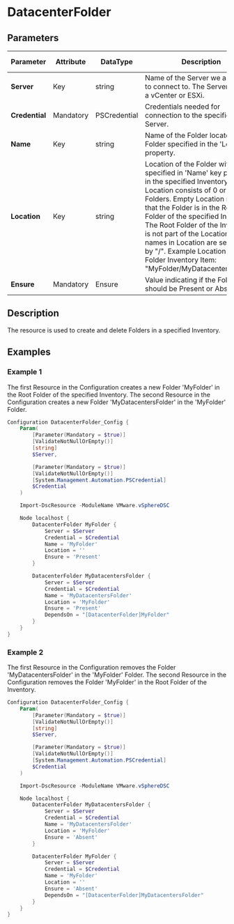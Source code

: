 # DatacenterFolder

## Parameters

| Parameter | Attribute | DataType | Description | Allowed Values |
| --- | --- | --- | --- | --- |
| **Server** | Key | string | Name of the Server we are trying to connect to. The Server can be a vCenter or ESXi. ||
| **Credential** | Mandatory | PSCredential | Credentials needed for connection to the specified Server. ||
| **Name** | Key | string | Name of the Folder located in the Folder specified in the 'Location' property. ||
| **Location** | Key | string | Location of the Folder with name specified in 'Name' key property in the specified Inventory. Location consists of 0 or more Folders. Empty Location means that the Folder is in the Root Folder of the specified Inventory. The Root Folder of the Inventory is not part of the Location. Folder names in Location are separated by "/". Example Location for a Folder Inventory Item: "MyFolder/MyDatacentersFolder". ||
| **Ensure** | Mandatory | Ensure | Value indicating if the Folder should be Present or Absent. | Present, Absent |

## Description

The resource is used to create and delete Folders in a specified Inventory.

## Examples

### Example 1

The first Resource in the Configuration creates a new Folder 'MyFolder' in the Root Folder of the specified Inventory. The second Resource in the Configuration creates a new Folder 'MyDatacentersFolder' in the 'MyFolder' Folder.

```powershell
Configuration DatacenterFolder_Config {
    Param(
        [Parameter(Mandatory = $true)]
        [ValidateNotNullOrEmpty()]
        [string]
        $Server,

        [Parameter(Mandatory = $true)]
        [ValidateNotNullOrEmpty()]
        [System.Management.Automation.PSCredential]
        $Credential
    )

    Import-DscResource -ModuleName VMware.vSphereDSC

    Node localhost {
        DatacenterFolder MyFolder {
            Server = $Server
            Credential = $Credential
            Name = 'MyFolder'
            Location = ''
            Ensure = 'Present'
        }

        DatacenterFolder MyDatacentersFolder {
            Server = $Server
            Credential = $Credential
            Name = 'MyDatacentersFolder'
            Location = 'MyFolder'
            Ensure = 'Present'
            DependsOn = "[DatacenterFolder]MyFolder"
        }
    }
}
```

### Example 2

The first Resource in the Configuration removes the Folder 'MyDatacentersFolder' in the 'MyFolder' Folder. The second Resource in the Configuration removes the Folder 'MyFolder' in the Root Folder of the Inventory.

```powershell
Configuration DatacenterFolder_Config {
    Param(
        [Parameter(Mandatory = $true)]
        [ValidateNotNullOrEmpty()]
        [string]
        $Server,

        [Parameter(Mandatory = $true)]
        [ValidateNotNullOrEmpty()]
        [System.Management.Automation.PSCredential]
        $Credential
    )

    Import-DscResource -ModuleName VMware.vSphereDSC

    Node localhost {
        DatacenterFolder MyDatacentersFolder {
            Server = $Server
            Credential = $Credential
            Name = 'MyDatacentersFolder'
            Location = 'MyFolder'
            Ensure = 'Absent'
        }

        DatacenterFolder MyFolder {
            Server = $Server
            Credential = $Credential
            Name = 'MyFolder'
            Location = ''
            Ensure = 'Absent'
            DependsOn = "[DatacenterFolder]MyDatacentersFolder"
        }
    }
}
```
